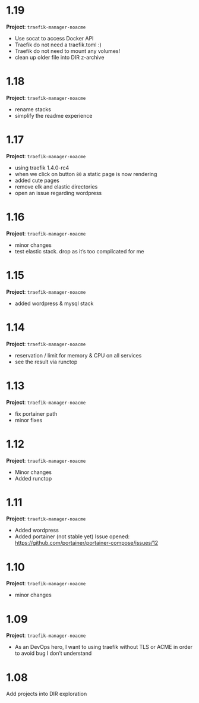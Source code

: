 

# 1.19

**Project**: `traefik-manager-noacme`

- Use socat to access Docker API
- Traefik do not need a traefik.toml :)
- Traefik do not need to mount any volumes!
- clean up older file into DIR z-archive

# 1.18

**Project**: `traefik-manager-noacme`

- rename stacks
- simplify the readme experience

# 1.17

**Project**: `traefik-manager-noacme`

- using traefik 1.4.0-rc4
- when we click on button `80` a static page is now rendering
- added cute pages
- remove elk and elastic directories
- open an issue regarding wordpress

# 1.16

**Project**: `traefik-manager-noacme`

- minor changes
- test elastic stack. drop as it’s too complicated for me

# 1.15

**Project**: `traefik-manager-noacme`

- added wordpress & mysql stack

# 1.14

**Project**: `traefik-manager-noacme`

- reservation / limit for memory & CPU on all services
- see the result via runctop

# 1.13

**Project**: `traefik-manager-noacme`

- fix portainer path
- minor fixes

# 1.12

**Project**: `traefik-manager-noacme`

- Minor changes
- Added runctop

# 1.11

**Project**: `traefik-manager-noacme`

- Added wordpress
- Added portainer (not stable yet)
Issue opened: https://github.com/portainer/portainer-compose/issues/12

# 1.10
**Project**: `traefik-manager-noacme`

- minor changes

# 1.09

**Project**: `traefik-manager-noacme`

- As an DevOps hero, I want to using traefik without TLS or ACME in order to avoid bug I don’t understand

# 1.08

Add projects into DIR exploration

